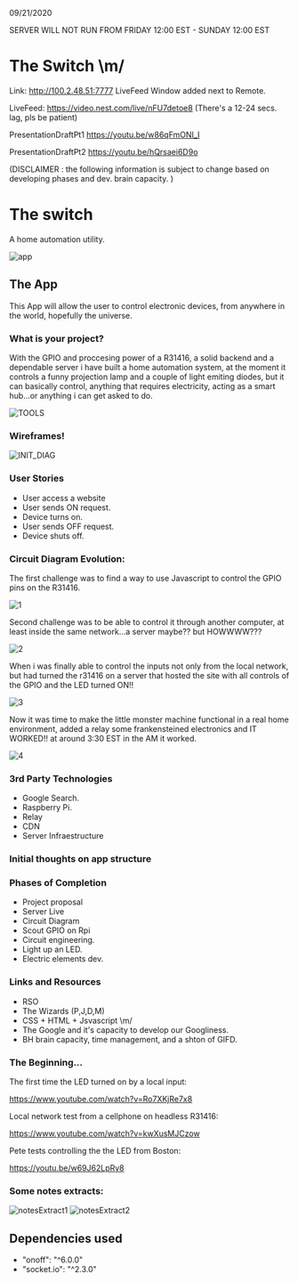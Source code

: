 09/21/2020

SERVER WILL NOT RUN FROM FRIDAY 12:00 EST - SUNDAY 12:00 EST

# The Switch \m/

Link: http://100.2.48.51:7777 LiveFeed Window added next to Remote.

LiveFeed: https://video.nest.com/live/nFU7detoe8 (There's a 12-24 secs. lag, pls be patient)

PresentationDraftPt1 https://youtu.be/w86qFmONI_I

PresentationDraftPt2 https://youtu.be/hQrsaei6D9o

(DISCLAIMER : the following information is subject to change based on developing phases and dev. brain capacity. )

# The switch

A home automation utility.

![app](./assets/app1.png)

## The App

This App will allow the user to control electronic devices, from anywhere in the world, hopefully the universe.

### What is your project?

With the GPIO and proccesing power of a R31416, a solid backend and a dependable server i have built a home automation
system, at the moment it controls a funny projection lamp and a couple of light emiting diodes, but it can basically control,
anything that requires electricity, acting as a smart hub...or anything i can get asked to do.

![TOOLS](./assets/initial.png)

### Wireframes!

![INIT_DIAG](./assets/initialdiagram.jpg)

### User Stories

- User access a website
- User sends ON request.
- Device turns on.
- User sends OFF request.
- Device shuts off.

### Circuit Diagram Evolution:

The first challenge was to find a way to use Javascript to control the GPIO pins on the R31416.

![1](./assets/1.png)

Second challenge was to be able to control it through another computer, at least inside the same network...a server maybe?? but HOWWWW???

![2](./assets/2.png)

When i was finally able to control the inputs not only from the local network, but had turned the r31416 on a server that hosted the site with all controls of the GPIO and the LED turned ON!!

![3](./assets/3.png)

Now it was time to make the little monster machine functional in a real home environment, added a relay some frankensteined electronics and IT WORKED!! at around 3:30 EST in the AM it worked.

![4](./assets/4.png)

### 3rd Party Technologies

- Google Search.
- Raspberry Pi.
- Relay
- CDN
- Server Infraestructure

### Initial thoughts on app structure


### Phases of Completion

- Project proposal
- Server Live
- Circuit Diagram
- Scout GPIO on Rpi
- Circuit engineering.
- Light up an LED.
- Electric elements dev.

### Links and Resources

- RSO
- The Wizards (P,J,D,M)
- CSS + HTML + Jsvascript \m/
- The Google and it's capacity to develop our Googliness.
- BH brain capacity, time management, and a shton of GIFD.

### The Beginning...

The first time the LED turned on by a local input:

https://www.youtube.com/watch?v=Ro7XKjRe7x8

Local network test from a cellphone on headless R31416:

https://www.youtube.com/watch?v=kwXusMJCzow

Pete tests controlling the the LED from Boston:

https://youtu.be/w69J62LpRy8

### Some notes extracts:

![notesExtract1](./assets/notesExtract1.jpeg)
![notesExtract2](./assets/notesExtract2.jpeg)

## Dependencies used

  - "onoff": "^6.0.0"
  - "socket.io": "^2.3.0"
